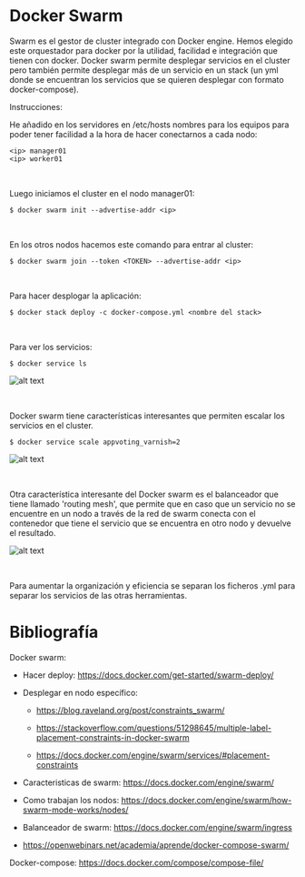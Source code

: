 # Docker Swarm

Swarm es el gestor de cluster integrado con Docker engine. Hemos elegido este orquestador para docker por la utilidad, facilidad e integración que tienen con docker. Docker swarm permite desplegar servicios en el cluster pero también permite desplegar más de un servicio en un stack (un yml donde se encuentran los servicios que se quieren desplegar con formato docker-compose).

Instrucciones:
<br>

He añadido en los servidores en /etc/hosts nombres para los equipos para poder tener facilidad a la hora de hacer conectarnos a cada nodo:
```
<ip> manager01
<ip> worker01
```
<br>

Luego iniciamos el cluster en el nodo manager01:

```
$ docker swarm init --advertise-addr <ip>
```
<br>

En los otros nodos hacemos este comando para entrar al cluster:
```
$ docker swarm join --token <TOKEN> --advertise-addr <ip>
```
<br>

Para hacer desplogar la aplicación:
```
$ docker stack deploy -c docker-compose.yml <nombre del stack>
```
<br>

Para ver los servicios:
```
$ docker service ls 
```
![alt text](https://gitlab.com/adesq/voto/-/raw/master/Infraestructura/Servicios/docker-swarm-running.png)

<br>

Docker swarm tiene características interesantes que permiten escalar los servicios en el cluster.
```
$ docker service scale appvoting_varnish=2
```
![alt text](https://gitlab.com/adesq/voto/-/raw/master/Infraestructura/scale.png)

<br>

Otra característica interesante del Docker swarm es el balanceador que tiene llamado 'routing mesh', que permite que en caso que un servicio no se encuentre en un nodo a través de la red de swarm conecta con el contenedor que tiene el servicio que se encuentra en otro nodo y devuelve el resultado.

![alt text](https://gitlab.com/adesq/voto/-/raw/master/Infraestructura/ingress-routing-mesh.png)

<br>

Para aumentar la organización y eficiencia se separan los ficheros .yml para separar los servicios de las otras herramientas.

# Bibliografía

Docker swarm:

* Hacer deploy: https://docs.docker.com/get-started/swarm-deploy/

* Desplegar en nodo específico: 

  * https://blog.raveland.org/post/constraints_swarm/
  * https://stackoverflow.com/questions/51298645/multiple-label-placement-constraints-in-docker-swarm

  * https://docs.docker.com/engine/swarm/services/#placement-constraints

* Caracteristicas de swarm: https://docs.docker.com/engine/swarm/

* Como trabajan los nodos: https://docs.docker.com/engine/swarm/how-swarm-mode-works/nodes/

* Balanceador de swarm: https://docs.docker.com/engine/swarm/ingress

* https://openwebinars.net/academia/aprende/docker-compose-swarm/

Docker-compose: https://docs.docker.com/compose/compose-file/
